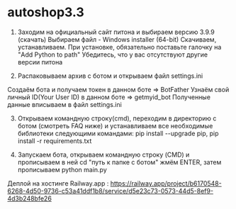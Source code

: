 # autoshop3.3
1. Заходим на официальный сайт питона и выбираем версию 3.9.9 (скачать)
Выбираем файл - Windows installer (64-bit)
Скачиваем, устанавливаем. При установке, обязательно поставьте галочку на "Add Python to path"
Убедитесь, что у вас отсутствуют другие версии питона

2. Распаковываем архив с ботом и открываем файл 
settings.ini

Создаём бота и получаем токен в данном боте => BotFather
Узнаём свой личный ID(Your User ID) в данном боте => getmyid_bot
Полученные данные вписываем в файл 
settings.ini

3. Открываем командную строку(cmd), переходим в директорию с ботом (смотреть FAQ ниже) и устанавливаем все необходимые библиотеки следующими командами: pip install --upgrade pip, pip install -r requirements.txt

4. Запускаем бота, открываем командную строку (CMD) и прописываем в ней cd "путь к папке с ботом" жмём ENTER, затем прописываем python main.py

Деплой на хостинге Railway.app : https://railway.app/project/b6170548-6268-4d50-9736-c53a41ddf1b8/service/d5e23c73-0573-44d5-8ef9-4d3b248bfe26
